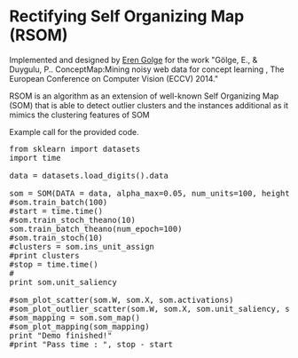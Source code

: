Rectifying Self Organizing Map (RSOM)
===============================

Implemented and designed by <a href='http://www.erengolge.com'>Eren Golge</a> for the work "Gölge, E., & Duygulu, P.. ConceptMap:Mining noisy web data for concept learning , The European Conference on Computer Vision (ECCV) 2014." 

RSOM is an algorithm as an extension of well-known Self Organizing Map (SOM) that is able to detect outlier clusters and the instances additional as it mimics the clustering features of SOM

Example call for the provided code.

<pre>
from sklearn import datasets
import time

data = datasets.load_digits().data

som = SOM(DATA = data, alpha_max=0.05, num_units=100, height = 10, width = 10)
#som.train_batch(100)
#start = time.time()
#som.train_stoch_theano(10)
som.train_batch_theano(num_epoch=100)
#som.train_stoch(10)
#clusters = som.ins_unit_assign
#print clusters
#stop = time.time()
#
print som.unit_saliency

#som_plot_scatter(som.W, som.X, som.activations)    
#som_plot_outlier_scatter(som.W, som.X, som.unit_saliency, som.inst_saliency, som.activations)
#som_mapping = som.som_map()
#som_plot_mapping(som_mapping)
print "Demo finished!"
#print "Pass time : ", stop - start
</pre>
